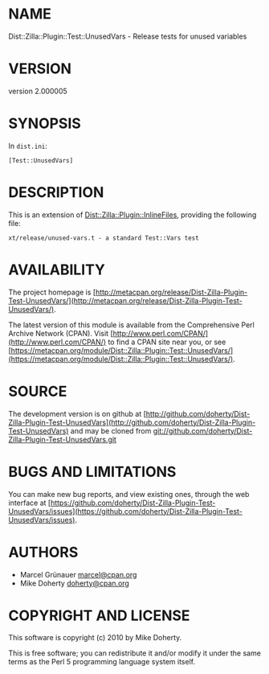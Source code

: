 # NAME

Dist::Zilla::Plugin::Test::UnusedVars - Release tests for unused variables

# VERSION

version 2.000005

# SYNOPSIS

In `dist.ini`:

    [Test::UnusedVars]

# DESCRIPTION

This is an extension of [Dist::Zilla::Plugin::InlineFiles](http://search.cpan.org/perldoc?Dist::Zilla::Plugin::InlineFiles), providing the
following file:

    xt/release/unused-vars.t - a standard Test::Vars test

# AVAILABILITY

The project homepage is [http://metacpan.org/release/Dist-Zilla-Plugin-Test-UnusedVars/](http://metacpan.org/release/Dist-Zilla-Plugin-Test-UnusedVars/).

The latest version of this module is available from the Comprehensive Perl
Archive Network (CPAN). Visit [http://www.perl.com/CPAN/](http://www.perl.com/CPAN/) to find a CPAN
site near you, or see [https://metacpan.org/module/Dist::Zilla::Plugin::Test::UnusedVars/](https://metacpan.org/module/Dist::Zilla::Plugin::Test::UnusedVars/).

# SOURCE

The development version is on github at [http://github.com/doherty/Dist-Zilla-Plugin-Test-UnusedVars](http://github.com/doherty/Dist-Zilla-Plugin-Test-UnusedVars)
and may be cloned from [git://github.com/doherty/Dist-Zilla-Plugin-Test-UnusedVars.git](git://github.com/doherty/Dist-Zilla-Plugin-Test-UnusedVars.git)

# BUGS AND LIMITATIONS

You can make new bug reports, and view existing ones, through the
web interface at [https://github.com/doherty/Dist-Zilla-Plugin-Test-UnusedVars/issues](https://github.com/doherty/Dist-Zilla-Plugin-Test-UnusedVars/issues).

# AUTHORS

- Marcel Grünauer <marcel@cpan.org>
- Mike Doherty <doherty@cpan.org>

# COPYRIGHT AND LICENSE

This software is copyright (c) 2010 by Mike Doherty.

This is free software; you can redistribute it and/or modify it under
the same terms as the Perl 5 programming language system itself.

